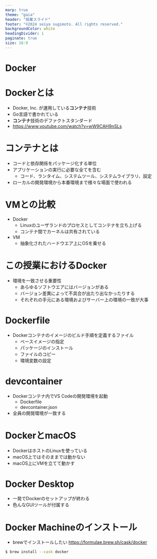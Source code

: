 ```yaml
---
marp: true
theme: "gaia"
header: "授業スライド"
footer: "©2024 seiya sugimoto. All rights reserved."
backgroundColor: white
headingDivider: 1
paginate: true
size: 16:9
---
```


<style>
section.lead h1 {
  text-align: center;
  font-size: 90px;
}
</style>

# Docker
<!-- _class: lead -->

# Dockerとは

* Docker, Inc. が運用している**コンテナ**技術
* Go言語で書かれている
* **コンテナ**技術のデファクトスタンダード
* https://www.youtube.com/watch?v=wW9CAH9nSLs

# コンテナとは

* コードと依存関係をパッケージ化する単位
* アプリケーションの実行に必要な全てを含む
	* コード、ランタイム、システムツール、システムライブラリ、設定
* ローカルの開発環境から本番環境まで様々な場面で使われる

# VMとの比較

* Docker
	* Linuxのユーザランドのプロセスとしてコンテナを立ち上げる
	* コンテナ間でカーネルは共有されている
* VM
	* 抽象化されたハードウエア上にOSを乗せる

# この授業におけるDocker

* 環境を一致させる重要性
  * あらゆるソフトウエアにはバージョンがある
  * バージョン差異によって不具合が出たり出なかったりする
  * それぞれの手元にある環境およびサーバー上の環境の一致が大事

# Dockerfile
* Dockerコンテナのイメージのビルド手順を定義するファイル
	* ベースイメージの指定
	* パッケージのインストール
	* ファイルのコピー
	* 環境変数の設定

# devcontainer
* Dockerコンテナ内でVS Codeの開発環境を起動
	* Dockerfile
	* devcontainer.json
* 全員の開発環境が一致する

# DockerとmacOS
* DockerはホストのLinuxを使っている
* macOS上ではそのままでは動かない
* macOS上にVMを立てて動かす

# Docker Desktop
* 一発でDockerのセットアップが終わる
* 色んなGUIツールが付属する

# Docker Machineのインストール
* brewでインストールしたい
https://formulae.brew.sh/cask/docker
```bash
$ brew install --cask docker
```
